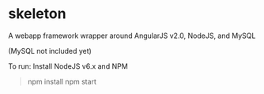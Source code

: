 # skeleton

A webapp framework wrapper around AngularJS v2.0, NodeJS, and MySQL

(MySQL not included yet)

To run:
Install NodeJS v6.x and NPM
> npm install
> npm start
